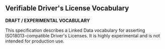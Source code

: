 ## Verifiable Driver's License Vocabulary

**DRAFT / EXPERIMENTAL VOCABULARY**

This specification describes a Linked Data vocabulary for asserting
ISO18013-compatible Driver's Licenses. It is highly experimental and is not
intended for production use.
